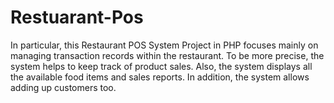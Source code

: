 # Restuarant-Pos
In particular, this Restaurant POS System Project in PHP focuses mainly on managing transaction records within the restaurant. To be more precise, the system helps to keep track of product sales. Also, the system displays all the available food items and sales reports. In addition, the system allows adding up customers too.
